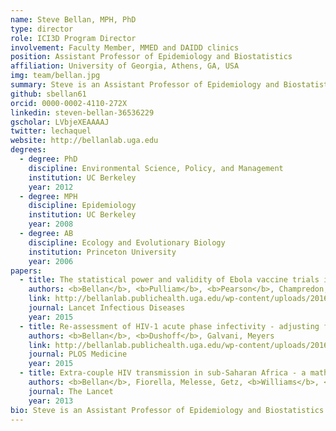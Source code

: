 ```yaml
---
name: Steve Bellan, MPH, PhD
type: director
role: ICI3D Program Director
involvement: Faculty Member, MMED and DAIDD clinics
position: Assistant Professor of Epidemiology and Biostatistics
affiliation: University of Georgia, Athens, GA, USA
img: team/bellan.jpg
summary: Steve is an Assistant Professor of Epidemiology and Biostatistics at the University of Georgia. He has been on the ICI3D Core Faculty since the program started in 2012 and took over as Program Director in 2016.
github: sbellan61
orcid: 0000-0002-4110-272X
linkedin: steven-bellan-36536229
gscholar: LVbjeXEAAAAJ
twitter: lechaquel
website: http://bellanlab.uga.edu
degrees:
  - degree: PhD
    discipline: Environmental Science, Policy, and Management
    institution: UC Berkeley
    year: 2012
  - degree: MPH
    discipline: Epidemiology
    institution: UC Berkeley
    year: 2008
  - degree: AB
    discipline: Ecology and Evolutionary Biology
    institution: Princeton University
    year: 2006
papers:
  - title: The statistical power and validity of Ebola vaccine trials in Sierra Leone - A simulation study of trial design and analysis
    authors: <b>Bellan</b>, <b>Pulliam</b>, <b>Pearson</b>, Champredon, Fox, Skrip, Galvani, Gambhir, Lopman, <b>Porco</b>, Meyers, <b>Dushoff</b>
    link: http://bellanlab.publichealth.uga.edu/wp-content/uploads/2016/09/BellanEtAl-SLEbola-LancetID-2015.pdf
    journal: Lancet Infectious Diseases
    year: 2015
  - title: Re-assessment of HIV-1 acute phase infectivity - adjusting for biases with simulated cohorts
    authors: <b>Bellan</b>, <b>Dushoff</b>, Galvani, Meyers
    link: http://bellanlab.publichealth.uga.edu/wp-content/uploads/2016/09/Bellan-et-al-HIV-Acute-Infectivity-2015.pdf
    journal: PLOS Medicine
    year: 2015
  - title: Extra-couple HIV transmission in sub-Saharan Africa - a mathematical modelling study of survey data
    authors: <b>Bellan</b>, Fiorella, Melesse, Getz, <b>Williams</b>, <b>Dushoff</b>
    journal: The Lancet
    year: 2013
bio: Steve is an Assistant Professor of Epidemiology and Biostatistics at the University of Georgia and the Program Director of the ICI3D program (since 2016). He has been involved as an organizer and instructor of the MMED and DAIDD clinics since 2009, after attending precursor workshops in 2007-2008 as a student. Steve’s background includes logistically challenging field work studying anthrax and rabies outbreaks in Namibian wildlife, as well as experience with a variety of mathematical, statistical and computational methods. His research projects span numerous pathogens and are united under the overarching theme of using mechanistic modeling and high performance computing to plan and interpret empirical studies. One of Steve’s current projects centers on understanding heterogeneity in HIV transmissibility across individuals, explaining the dramatic variation in HIV epidemic severity across Africa. A second research focus aims to optimally navigate the scientific and ethical tradeoffs involved in vaccine efficacy trials during emerging epidemics of pathogens such as the Ebola and Zika viruses.
---
```

